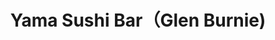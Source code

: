 ---
layout: place
title: Yama Sushi Bar（Glen Burnie)
permalink: /maryland/glen-burnie/yama-sushi-bar-glen-burnie.html
stateAbbr: MD
stateName: Maryland
cityName: Glen Burnie
seo:
  type: restaurant
  links: https://www.yamasushibarglenburnie.com/
place_id: ChIJGc1somn9t4kRXSK8V1bwMQY
photos:
  - name: >-
      places/ChIJGc1somn9t4kRXSK8V1bwMQY/photos/AeeoHcL98Zv6lIEkG4XTiQ7JeQ5TDAbamJcZfBL8NcLXstNcfRaLDFvSbUURyAHKiTCtpWFTvBmADuPUwtEjGpAxerzY6zhpN-hVzZEZTv4kg8wtN5kug7C2GnEGdPng9SFDeMtemqsID-cuD3eoJ4yspQrGWJIEd__tiB21y5YiK21f7_HyLl5e8UMRno5FgmhUjvU8Ku8cmRFySB8ZWw2vi_ha56e7ncabMYnsoJhckvl2I-dJzVVs4Qmugaemo6ww-HFzDD2hLF0awhEP4uqRb-AcMDrgVctllnvGkVLMHM22Tid4RJzmDEx12r-3GWWZLlWbripf0pxArulCp5L0anMEBVI6MStqrZ_BoGKVE8g2QtL3-QI0OXnWTcUEn4o-kR0_cV84bDL_WlcthRZdDt5Ui8iF5ZDlHvLLbjkWAjA
    widthPx: 4032
    heightPx: 3024
    authorAttributions:
      - displayName: Shawn Seidel
        uri: https://maps.google.com/maps/contrib/112873658305352641727
        photoUri: >-
          https://lh3.googleusercontent.com/a-/ALV-UjVgtMG7lAcc8_GVfYi1RIuJ6o1eeVRqFIHjGi0IQdJ9rnrsu879=s100-p-k-no-mo
    flagContentUri: >-
      https://www.google.com/local/imagery/report/?cb_client=maps_api_places.places_api&image_key=!1e10!2sCIHM0ogKEICAgICWzazJcg&hl=en-US
    googleMapsUri: >-
      https://www.google.com/maps/place//data=!3m4!1e2!3m2!1sCIHM0ogKEICAgICWzazJcg!2e10!4m2!3m1!1s0x89b7fd69a26ccd19:0x631f05657bc225d
  - name: >-
      places/ChIJGc1somn9t4kRXSK8V1bwMQY/photos/AeeoHcL4ZcoPwIzej0qqGOkYwArCtr2fPxyBCOK8DiPkWhdrhtZG2sY3VPhvgmtpCkUscmDBYIqAUl6nBtL3Wmis9_AuyEhop7k8Iul7M1HEN6u3vRjnPS6lr_1WBDB91SCzaGid5HLCMZbZ6YBEVE8GHxH4Zy6H8fgCJQK-VKhzD7nq0VJKWgDdufMN6SUd1_heCWV7kD78su89wVHdp75AIztT5xCXALqbF70DXaUWvb_xIADWFwqeVe6oPI6SS5_3y0xcT1KqSCKGC1fh8JJUQT0uqdFnH3aRJGNVUbhdO25Fwg
    widthPx: 3024
    heightPx: 4032
    authorAttributions:
      - displayName: Yama Sushi Bar（Glen Burnie)
        uri: https://maps.google.com/maps/contrib/103116611746090235560
        photoUri: >-
          https://lh3.googleusercontent.com/a-/ALV-UjW_FbhrxWv2K8H0sVzhoIblj1u6rUg032CYCXdJimjO--8Lisg=s100-p-k-no-mo
    flagContentUri: >-
      https://www.google.com/local/imagery/report/?cb_client=maps_api_places.places_api&image_key=!1e10!2sAF1QipOicYt04ytFiDGy-utdsHNXDYZUVDQkL7G2RPxt&hl=en-US
    googleMapsUri: >-
      https://www.google.com/maps/place//data=!3m4!1e2!3m2!1sAF1QipOicYt04ytFiDGy-utdsHNXDYZUVDQkL7G2RPxt!2e10!4m2!3m1!1s0x89b7fd69a26ccd19:0x631f05657bc225d
  - name: >-
      places/ChIJGc1somn9t4kRXSK8V1bwMQY/photos/AeeoHcK5Z7g1QaPbWLViIyciKltnAcaa500J4V_2yN6mKpD9L1NB3ZoHIVukREbM5uNwOdN1adoQr6tLPJciupgcb__PP1qjSuS_U9ejuq3s8b0oEHyUJwecg9t96u-xOPU3lgJ2lC5Vwbz7d_7b0nURDi7g_9prhABedosz1hl_sLahY-I7pjYMSQ95JityMKijfQd1w-WRscUg2hh5NMLw6AuWGRiJkQNwYZpFK-vONHYB8R9eyNJq89yyu2CFzRSlvw_r2Z_7hEeYeTIr1QzMUYJ-42s5NnV1yHESzyJWazbw6kzrrrGcxpT-SWe52Fb7VfmWUy9_NaBnubjilgvtZWEux_nT3evuQKsH8G2u0eUqTpuuHETTstO3rIdEoippKbW9SL-LN8xfEyT_PMZ6yXSymm-6WgLWRibv3_f50xQr0w
    widthPx: 4000
    heightPx: 3000
    authorAttributions:
      - displayName: J Alexandra
        uri: https://maps.google.com/maps/contrib/116932496900579449277
        photoUri: >-
          https://lh3.googleusercontent.com/a-/ALV-UjULhr7UsikLicwUXq9XpZSACNvLMMJ4l6z-P6CF8flye1MppQ1r=s100-p-k-no-mo
    flagContentUri: >-
      https://www.google.com/local/imagery/report/?cb_client=maps_api_places.places_api&image_key=!1e10!2sCIHM0ogKEICAgIDHvZaUTw&hl=en-US
    googleMapsUri: >-
      https://www.google.com/maps/place//data=!3m4!1e2!3m2!1sCIHM0ogKEICAgIDHvZaUTw!2e10!4m2!3m1!1s0x89b7fd69a26ccd19:0x631f05657bc225d
  - name: >-
      places/ChIJGc1somn9t4kRXSK8V1bwMQY/photos/AeeoHcJnHA7ykOgOC-gFouZntXhDLVILz4VOhE1h4EJVmNGsIL5l6Ku3BITs3Zz114Gc3ajFSi9vk1zk8dEkR_Wc58HLVB9KYGKgsk_stfiAPWsq5Giyi-0y8IA9lpGJ2Kr8kWbBSpJaLGlBihfgsOTyH7rVTvUAJ1NNXyNo96TycvwR0OVmzH1s8Hyo0EhFMCLeNfhVwUSqbE8fGALbR4FEdxGhODlCYcW083yEHkDvqAhzQUy-z0lftkSee_HOw0J99MebDRJmonhGCpLLh8BBM3L9TKRGwrBesD5O31A2naZ6Xokh2YIvP1e8MtRWX_MlNMww8S1ioqn1yOMr9ScCJYW0nh3Q9Zcg3bQ8ugRMfkml61egQ8bBikDb41hKqQvxLA6bskY2F8xosnV3YnZMHy0KD_89czHGGo4izIF4B37gew
    widthPx: 3024
    heightPx: 4032
    authorAttributions:
      - displayName: Claudia Gomez
        uri: https://maps.google.com/maps/contrib/116978414180354248958
        photoUri: >-
          https://lh3.googleusercontent.com/a-/ALV-UjVRoSDVA0JN39CUH6AszsZzdqTDF3jKS5EXB2OScik08RpFX-oX=s100-p-k-no-mo
    flagContentUri: >-
      https://www.google.com/local/imagery/report/?cb_client=maps_api_places.places_api&image_key=!1e10!2sCIHM0ogKEICAgICh5tDPbw&hl=en-US
    googleMapsUri: >-
      https://www.google.com/maps/place//data=!3m4!1e2!3m2!1sCIHM0ogKEICAgICh5tDPbw!2e10!4m2!3m1!1s0x89b7fd69a26ccd19:0x631f05657bc225d
  - name: >-
      places/ChIJGc1somn9t4kRXSK8V1bwMQY/photos/AeeoHcKICi21RmYnneWnTcIWdywjTYiX-9ywQINms94WxUMk9mli7Ecn_eLAqhFZYDtZ7e4fW8sYbruh7XWiIgAOnZktntH3sNbAZ87BfTetnC25LwM0bj0uKlKWbak_f3vPoujcgadzlW5hWQLYMj9pVouwvpFX4XJW0b9S8753dyCjzbw2GiA1LlWcIwTSN37YK_fLCHW8KiDOjruRJekP9ezi96JIhf34N5R_yWZgFrIOJt4Bqafgc_CUViT9nMFz0ZWTt9p0jQG5sO2JPEbZZB0xpbxKY0vPHYyukARNFAsAt_4MhUkb8rIaz5vAtKl9-p5nkAvbE77vGiH0wTW5fYPapsQd6CVrO7PElKQMh9QEtRegElQ2tzJhs3O_JsEb5hmvGaJ0LOu-ZLDPdjMLXCksM40SHSF9NDNOCeHT4F46neTq
    widthPx: 3024
    heightPx: 4032
    authorAttributions:
      - displayName: Natalie Young
        uri: https://maps.google.com/maps/contrib/110487257002680179879
        photoUri: >-
          https://lh3.googleusercontent.com/a-/ALV-UjURsq7sSgvHmbovr-pUSAzahpX27wCo0Em9CyP7nyWVUrIcx6r-=s100-p-k-no-mo
    flagContentUri: >-
      https://www.google.com/local/imagery/report/?cb_client=maps_api_places.places_api&image_key=!1e10!2sCIHM0ogKEICAgID94bK9jwE&hl=en-US
    googleMapsUri: >-
      https://www.google.com/maps/place//data=!3m4!1e2!3m2!1sCIHM0ogKEICAgID94bK9jwE!2e10!4m2!3m1!1s0x89b7fd69a26ccd19:0x631f05657bc225d
  - name: >-
      places/ChIJGc1somn9t4kRXSK8V1bwMQY/photos/AeeoHcIC_jg3vEyXVFxnLamPWduvUu05KB8HtkWMHaD83JJAjjK85hfrijj45dEORnf0u36ej2GZmMHEtA0U9x8hPdUcRfhey3doJeRCBrSFbV6C7A7_g16Du3pZ5DQif8kGUbA5Gg4mu9Pq5CC0ZlkWVPO5U0dBqVJd6RBDf-GRW2WcS2HJpPo1PLfcXG7jL29V0r2xPsbqzeKSdrxGmMdN3zZ9_F9Q5cwY4zef3u5PJtNlnOPkzKjH0N75FXqNCHnmKe7WDfm0epLerqENyMTfaE0GQ9KgXJ2lsUtBAAC1B1KmreT8z9TX5J4e4dymDBnfwtutKKAUWMMOhBSIkv5P4jx0ahpWw4bVgeQ_-VL4tiYhm6vEoiMCingzxfUm3Yp1-LhgsaeZBgiuxZs5edsJM1IhCGTFXh3YSBo6UGXoy8OehQ
    widthPx: 4032
    heightPx: 3024
    authorAttributions:
      - displayName: Erik Rivas
        uri: https://maps.google.com/maps/contrib/103929214560961493673
        photoUri: >-
          https://lh3.googleusercontent.com/a-/ALV-UjWkZNSkGbeNKBkSrUpW_CIBlgbHgug9lnr_OIuQsCxW9L37ZKbP=s100-p-k-no-mo
    flagContentUri: >-
      https://www.google.com/local/imagery/report/?cb_client=maps_api_places.places_api&image_key=!1e10!2sCIHM0ogKEICAgIDzgd6IdQ&hl=en-US
    googleMapsUri: >-
      https://www.google.com/maps/place//data=!3m4!1e2!3m2!1sCIHM0ogKEICAgIDzgd6IdQ!2e10!4m2!3m1!1s0x89b7fd69a26ccd19:0x631f05657bc225d
  - name: >-
      places/ChIJGc1somn9t4kRXSK8V1bwMQY/photos/AeeoHcLGW03tsE98xrx4t4IzB5XuLx5YnQjYjmDiYJuPaIXvT0oaiR4NPRs_Hcjbpj6t-p1Nie1DM5aAQvy3slzTQjTy0z1ilA-onVHbfbDJvvlCFbxXrUMjr_SUdntMuR7RxnBNl6BTbdTFSdbhUeDIG0V3TzZRo6f4vrZOjOJoBqWaKwBlRei-vhoWy0Zrgb3-kvIku8qMxkywawQdpudhryC76CpYqm14xB03HL6Hk472MX3RtJoimQhjzsYOtjBiHBJmUaXVy6D-fYxErCc1juMt8as5fxJRGD-vhakAxvoxvdeJTi9jjifHUNPUevlBxj5m4hLpkEEY3LHzciQN4I3qxn4n3lk6n6Mk1HpEIPpJeeRcLodwq84S9S8xtj6U2oEAf8BolvwRZtcGPb1VO1BdKfEm6PMGX-sKupyBQ5aYiFBB
    widthPx: 3600
    heightPx: 4800
    authorAttributions:
      - displayName: Jim Bryant
        uri: https://maps.google.com/maps/contrib/113791264647920028104
        photoUri: >-
          https://lh3.googleusercontent.com/a-/ALV-UjVkFkybXDkebg02TGQgSs1pCJlagNcy6ycqr0eLaSftm2oxrMw=s100-p-k-no-mo
    flagContentUri: >-
      https://www.google.com/local/imagery/report/?cb_client=maps_api_places.places_api&image_key=!1e10!2sCIHM0ogKEICAgICB5KW6yAE&hl=en-US
    googleMapsUri: >-
      https://www.google.com/maps/place//data=!3m4!1e2!3m2!1sCIHM0ogKEICAgICB5KW6yAE!2e10!4m2!3m1!1s0x89b7fd69a26ccd19:0x631f05657bc225d
  - name: >-
      places/ChIJGc1somn9t4kRXSK8V1bwMQY/photos/AeeoHcJ0EyG4YvLypLtsyHi6XeQQr1bJTEIi-DndFyFRvt60yfVESQx492WEApB4TF5gGOlEv3blwVnhY4WhdCgb5-4JWuTJYt2QfG1tgsFowyNlVs08hJtO5WmyttT6YYy_CRmqoflrE60Vds_G9JAHzYU0GLlq1J0d_FbWUggEaEFTemDs6C_jQYEc5OogbFnIX05CWIImvbAjqLHWQeRY-N8AdErdUAuZyIQszz_vN0N5HN0uzd80L2nfvPyrZbFsIQRzG_tB_WTtNGVy1hLt5OdNiJhN6thcYqvVP9LZhX2s0veyvvrad661o8QPJ6bPHa0RABrr7gWkJOUxddr16FE3dbaNtr8vSaXZ064z-fBGWKcHZH0e_gzcFxddzT5q2GB5sgjMfNQ0ouQprp0j8VKU3TKGjjPjVWo4-KRyooqrGQ
    widthPx: 4080
    heightPx: 3072
    authorAttributions:
      - displayName: Sade Johns
        uri: https://maps.google.com/maps/contrib/118131539793297222143
        photoUri: >-
          https://lh3.googleusercontent.com/a-/ALV-UjUgxfoICeqnMRDLF0rdbu--yT6zvsmrXUQsgEcBgnrNyZd5uXZC=s100-p-k-no-mo
    flagContentUri: >-
      https://www.google.com/local/imagery/report/?cb_client=maps_api_places.places_api&image_key=!1e10!2sCIHM0ogKEICAgICpzfPbHA&hl=en-US
    googleMapsUri: >-
      https://www.google.com/maps/place//data=!3m4!1e2!3m2!1sCIHM0ogKEICAgICpzfPbHA!2e10!4m2!3m1!1s0x89b7fd69a26ccd19:0x631f05657bc225d
  - name: >-
      places/ChIJGc1somn9t4kRXSK8V1bwMQY/photos/AeeoHcIU5CYJOcIdSkY5jWUCIeeKevllGlJtyF1Hi1Ocfwpl0zQZSBwV0bu3if5xVcq5VSF5BdsjngKYGf8FlYa4EKZ9NpkHdkZSFgVNiBwvPUFjCB5wVsCUgenA8Z8RROkym44Rj0fOeue4Bh6g9jnwXfttbkZF5-4mMlIHnAlMq4KwK__-xL6WTVaOdmrt1v4flJSgiRoi0dLoYDPhIaW9dA9uA_xREbSg1EY9cIVJhKKhc-BvCWFopRCHEfozmJWvYmOAVVK9Pbgm_jV-_ZPaykT97g4yXhuli1PPzBD8_m4f2c89-wYhCDgkg8LSV32NyTRsr8xRA6pHZapD0eOzpp_CFzQKrErWT6s6OSs2P1qomzIBEaPuQ5c2Tkvx3hQ8YIOsnGOH9uICvxE-KHvUTZbMcZI2DiyyomGiNaIU0pbI2Y_u
    widthPx: 4032
    heightPx: 3024
    authorAttributions:
      - displayName: Love Hudson
        uri: https://maps.google.com/maps/contrib/100446547245888657998
        photoUri: >-
          https://lh3.googleusercontent.com/a/ACg8ocJcInG3kmyAxPx5luJHsVAeaPqvV6chU0hfQAMMgc2ELpbrzg=s100-p-k-no-mo
    flagContentUri: >-
      https://www.google.com/local/imagery/report/?cb_client=maps_api_places.places_api&image_key=!1e10!2sCIHM0ogKEICAgID50pz5qwE&hl=en-US
    googleMapsUri: >-
      https://www.google.com/maps/place//data=!3m4!1e2!3m2!1sCIHM0ogKEICAgID50pz5qwE!2e10!4m2!3m1!1s0x89b7fd69a26ccd19:0x631f05657bc225d
  - name: >-
      places/ChIJGc1somn9t4kRXSK8V1bwMQY/photos/AeeoHcKuiWBHcX6pRAl6SRS1MIBYEf6PNlAlG_CScQTguaEZwTCtueBmcP601gDwiqD2yFt3GuLNXIlAEL-2SJpB5c-ccv9j9gEGLaHu2TZr6OSicNbT77Q8BGfm1b6Y3kShiHvS1sqCbRAFnzGl2FtjycJlc1ju5iXw8Xmy63hz7rVTKtIVLKN8AX5yRetlDTfqUBY2sUnlS4ype9k1tptGiD0gJJfoP2ZgOZ8ijjsMOi7hiAfC7Jkc5Fv7Q2ECBpwTUJeKDjq7_Mlu--miv71bvQ6nBg2gEGKP3XOvlpvdBFZQKV1sikgu7aFyUksZDthkV_7iWrj3uacuszJ09IW0YlIxWhN2kHHbvUtE6VulBGnHNuhikhiii6YHFavsRG5tpXaBDTzu7N62YYMTihkulkNkvfeyudUx1aJfZdbibju9e0u2
    widthPx: 4032
    heightPx: 3024
    authorAttributions:
      - displayName: Melissa Norton
        uri: https://maps.google.com/maps/contrib/104263753999582158087
        photoUri: >-
          https://lh3.googleusercontent.com/a/ACg8ocIVLvB-EL23ExJLRTfb-4nJDi0PHXy9gj_86YiPYZOUJYstZr4L=s100-p-k-no-mo
    flagContentUri: >-
      https://www.google.com/local/imagery/report/?cb_client=maps_api_places.places_api&image_key=!1e10!2sCIHM0ogKEICAgID4_pv71AE&hl=en-US
    googleMapsUri: >-
      https://www.google.com/maps/place//data=!3m4!1e2!3m2!1sCIHM0ogKEICAgID4_pv71AE!2e10!4m2!3m1!1s0x89b7fd69a26ccd19:0x631f05657bc225d
address: 6714 Ritchie Hwy, Glen Burnie, MD 21061, USA
street: 6714 Ritchie Hwy
city: Glen Burnie
state: MD
zip: '21061'
country: USA
neighborhood: null
latitude: '39.192429'
longitude: '-76.615738'
accessibility_options:
  wheelchairAccessibleParking: true
  wheelchairAccessibleEntrance: true
  wheelchairAccessibleRestroom: true
  wheelchairAccessibleSeating: true
business_status: OPERATIONAL
name: Yama Sushi Bar（Glen Burnie)
google_maps_links:
  directionsUri: >-
    https://www.google.com/maps/dir//''/data=!4m7!4m6!1m1!4e2!1m2!1m1!1s0x89b7fd69a26ccd19:0x631f05657bc225d!3e0
  placeUri: https://maps.google.com/?cid=446402091716190813
  writeAReviewUri: >-
    https://www.google.com/maps/place//data=!4m3!3m2!1s0x89b7fd69a26ccd19:0x631f05657bc225d!12e1
  reviewsUri: >-
    https://www.google.com/maps/place//data=!4m4!3m3!1s0x89b7fd69a26ccd19:0x631f05657bc225d!9m1!1b1
  photosUri: >-
    https://www.google.com/maps/place//data=!4m3!3m2!1s0x89b7fd69a26ccd19:0x631f05657bc225d!10e5
primary_type: Sushi Restaurant
opening_hours:
  openNow: true
  periods:
    - open:
        day: 0
        hour: 12
        minute: 0
      close:
        day: 0
        hour: 21
        minute: 30
    - open:
        day: 1
        hour: 11
        minute: 0
      close:
        day: 1
        hour: 14
        minute: 30
    - open:
        day: 1
        hour: 16
        minute: 30
      close:
        day: 1
        hour: 22
        minute: 0
    - open:
        day: 2
        hour: 11
        minute: 0
      close:
        day: 2
        hour: 14
        minute: 30
    - open:
        day: 2
        hour: 16
        minute: 30
      close:
        day: 2
        hour: 22
        minute: 0
    - open:
        day: 3
        hour: 11
        minute: 0
      close:
        day: 3
        hour: 14
        minute: 30
    - open:
        day: 3
        hour: 16
        minute: 30
      close:
        day: 3
        hour: 22
        minute: 0
    - open:
        day: 4
        hour: 11
        minute: 0
      close:
        day: 4
        hour: 14
        minute: 30
    - open:
        day: 4
        hour: 16
        minute: 30
      close:
        day: 4
        hour: 22
        minute: 0
    - open:
        day: 5
        hour: 11
        minute: 0
      close:
        day: 5
        hour: 22
        minute: 30
    - open:
        day: 6
        hour: 11
        minute: 0
      close:
        day: 6
        hour: 22
        minute: 30
  weekdayDescriptions:
    - 'Monday: 11:00 AM – 2:30 PM, 4:30 – 10:00 PM'
    - 'Tuesday: 11:00 AM – 2:30 PM, 4:30 – 10:00 PM'
    - 'Wednesday: 11:00 AM – 2:30 PM, 4:30 – 10:00 PM'
    - 'Thursday: 11:00 AM – 2:30 PM, 4:30 – 10:00 PM'
    - 'Friday: 11:00 AM – 10:30 PM'
    - 'Saturday: 11:00 AM – 10:30 PM'
    - 'Sunday: 12:00 – 9:30 PM'
  nextCloseTime: '2025-05-04T02:30:00Z'
secondary_opening_hours:
  regular:
    weekdayDescriptions: null
    type: null
  current:
    weekdayDescriptions: null
    type: null
phone: (410) 760-5938
price_level: PRICE_LEVEL_MODERATE
price_range: $20 &ndash; $30
rating: '4.6'
rating_count: 899
website: https://www.yamasushibarglenburnie.com/
description: >-
  Discover Yama Sushi Bar in Glen Burnie, MD$$$Yama Sushi Bar in Glen Burnie,
  MD, stands out as a welcoming spot for enjoying fresh Japanese cuisine in a
  relaxed setting. This casual restaurant offers a variety of flavorful options
  like sushi, tempura, and teriyaki, making it a go-to choice for those seeking
  authentic Asian dishes in the area. With its accessible features, including
  wheelchair-friendly parking and entrances, it caters to a wide range of diners
  looking for a comfortable dining experience. The moderate pricing and inviting
  atmosphere add to its appeal, perfect for anyone exploring top-rated sushi
  restaurants nearby. Open for lunch and dinner throughout the week, it's an
  ideal destination for savoring high-quality meals that highlight the best of
  Japanese flavors.
generative_summary: >-
  Discover Yama Sushi Bar in Glen Burnie, MD$$$Yama Sushi Bar in Glen Burnie,
  MD, stands out as a welcoming spot for enjoying fresh Japanese cuisine in a
  relaxed setting. This casual restaurant offers a variety of flavorful options
  like sushi, tempura, and teriyaki, making it a go-to choice for those seeking
  authentic Asian dishes in the area. With its accessible features, including
  wheelchair-friendly parking and entrances, it caters to a wide range of diners
  looking for a comfortable dining experience. The moderate pricing and inviting
  atmosphere add to its appeal, perfect for anyone exploring top-rated sushi
  restaurants nearby. Open for lunch and dinner throughout the week, it's an
  ideal destination for savoring high-quality meals that highlight the best of
  Japanese flavors.
generative_disclosure: Summarized by AI using the Grok-3-Mini model.
reviews: null
review_summary: >-
  What Customers Are Raving About$$$Folks seem to really enjoy the tasty sashimi
  and nigiri at this spot, often mentioning how the assorted sashimi deluxe
  stands out as a highlight on the menu. Many appreciate the friendly service
  and attentive staff that make every visit feel welcoming and smooth. Prices
  are generally seen as reasonable, offering great value for the quality of food
  without breaking the bank. The calming vibe adds a nice touch, creating a
  relaxed environment that's perfect for casual outings or groups. Overall, it's
  clear that this place delivers a solid experience, making it a reliable pick
  for anyone hunting for delicious sushi options in the neighborhood.
review_disclosure: Summarized by AI using the Grok-3-Mini model.
parking_options: null
payment_options: null
allow_dogs: null
curbside_pickup: null
delivery: null
dine_in: null
good_for_children: null
good_for_groups: null
good_for_sports: null
live_music: null
menu_for_children: null
outdoor_seating: null
reservable: null
restroom: null
serves_beer: null
serves_breakfast: null
serves_brunch: null
serves_cocktails: null
serves_coffee: null
serves_dinner: null
serves_dessert: null
serves_lunch: null
serves_vegetarian_food: null
serves_wine: null
takeout: null
update_category: enterprise
places_description: null

---